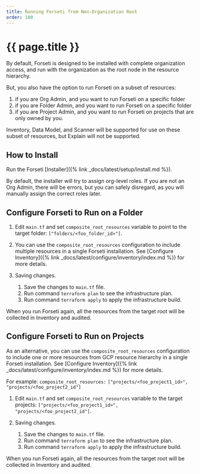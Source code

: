 ```yaml
---
title: Running Forseti from Non-Organization Root
order: 100
---
```


# {{ page.title }}

By default, Forseti is designed to be installed with complete
organization access, and run with the organization as the root node in the
resource hierarchy.

But, you also have the option to run Forseti on a subset of resources:
1. if you are Org Admin, and you want to run Forseti on a specific folder
1. if you are Folder Admin, and you want to run Forseti on a specific folder
1. if you are Project Admin, and you want to run Forseti on projects that are 
only owned by you.

Inventory, Data Model, and Scanner will be supported for use on these subset
of resources, but Explain will not be supported.

## How to Install

Run the Forseti [Installer]({% link _docs/latest/setup/install.md %}).

By default, the installer will try to assign org-level roles. If you are not
an Org Admin, there will be errors, but you can safely disregard, as you will
manually assign the correct roles later.

## Configure Forseti to Run on a Folder

1. Edit `main.tf` and set `composite_root_resources` variable to point to the 
target folder: `["folders/<foo_folder_id>"]`.

1. You can use the `composite_root_resources` configuration to include 
   multiple resources in a single Forseti installation. See [Configure Inventory]({% link _docs/latest/configure/inventory/index.md %})
   for more details.

1. Saving changes.
   1. Save the changes to `main.tf` file.
   1. Run command `terraform plan` to see the infrastructure plan. 
   1. Run command `terraform apply` to apply the infrastructure build.
   
When you run Forseti again, all the resources from the target root
will be collected in Inventory and audited.

## Configure Forseti to Run on Projects

As an alternative, you can use the `composite_root_resources` configuration to 
include one or more resources from GCP resource hierarchy in a single Forseti 
installation.
See [Configure Inventory]({% link _docs/latest/configure/inventory/index.md %})
for more details.

For example: `composite_root_resources:` `["projects/<foo_project1_id>", "projects/<foo_project2_id"]`

1. Edit `main.tf` and set `composite_root_resources` variable to the target 
projects: `["projects/<foo_project1_id>", "projects/<foo_project2_id"]`.

1. Saving changes.
   1. Save the changes to `main.tf` file.
   1. Run command `terraform plan` to see the infrastructure plan. 
   1. Run command `terraform apply` to apply the infrastructure build.

When you run Forseti again, all the resources from the target root
will be collected in Inventory and audited.
